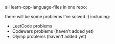 all learn-cpp-language-files in one repo;

there will be some problems I've solved :)
including:
 - LeetCode problems 
 - Codewars problems (haven't added yet)
 - Olymp problems (haven't added yet)
